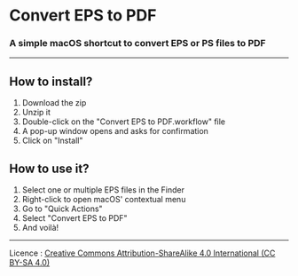 # Convert EPS to PDF
### A simple macOS shortcut to convert EPS or PS files to PDF

---

## How to install?
1. Download the zip
2. Unzip it
3. Double-click on the "Convert EPS to PDF.workflow" file
4. A pop-up window opens and asks for confirmation
5. Click on "Install"

## How to use it?
1. Select one or multiple EPS files in the Finder
2. Right-click to open macOS' contextual menu
3. Go to "Quick Actions"
4. Select "Convert EPS to PDF"
5. And voilà!

---

Licence : [Creative Commons Attribution-ShareAlike 4.0 International (CC BY-SA 4.0)](http://creativecommons.org/licenses/by-sa/4.0/)
